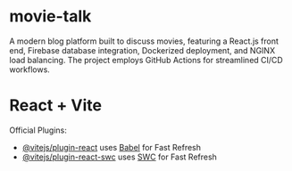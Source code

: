 # movie-talk

A modern blog platform built to discuss movies, featuring a React.js front end, Firebase database integration, Dockerized deployment, and NGINX load balancing. The project employs GitHub Actions for streamlined CI/CD workflows.

# React + Vite


Official Plugins:

- [@vitejs/plugin-react](https://github.com/vitejs/vite-plugin-react/blob/main/packages/plugin-react/README.md) uses [Babel](https://babeljs.io/) for Fast Refresh
- [@vitejs/plugin-react-swc](https://github.com/vitejs/vite-plugin-react-swc) uses [SWC](https://swc.rs/) for Fast Refresh
